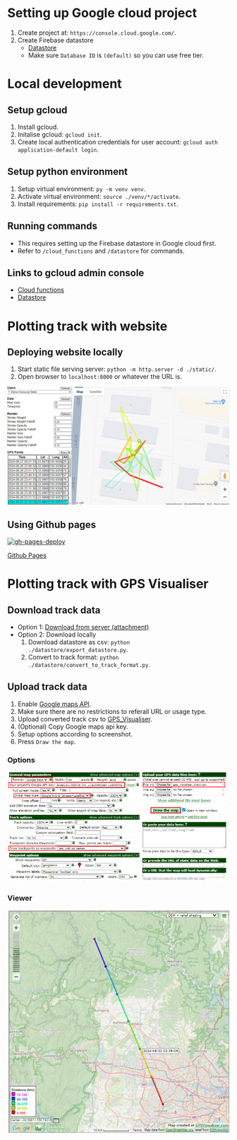 # Setting up Google cloud project
1. Create project at: ```https://console.cloud.google.com/```.
2. Create Firebase datastore
    - [Datastore](https://console.cloud.google.com/datastore/databases)
    - Make sure ```Database ID``` is ```(default)``` so you can use free tier.

# Local development
## Setup gcloud
1. Install gcloud.
2. Initalise gcloud: ```gcloud init```.
3. Create local authentication credentials for user account: ```gcloud auth application-default login```.

## Setup python environment
1. Setup virtual environment: ```py -m venv venv```.
2. Activate virtual environment: ```source ./venv/*/activate```.
3. Install requirements: ```pip install -r requirements.txt```.

## Running commands
- This requires setting up the Firebase datastore in Google cloud first.
- Refer to ```/cloud_functions``` and ```/datastore``` for commands.

## Links to gcloud admin console
- [Cloud functions](https://console.cloud.google.com/functions/list)
- [Datastore](https://console.cloud.google.com/datastore/databases/-default-/)

# Plotting track with website
## Deploying website locally
1. Start static file serving server: ```python -m http.server -d ./static/```.
2. Open browser to ```localhost:8000``` or whatever the URL is.

![Local visualiser](./docs/local_visualiser.png)

## Using Github pages
[![gh-pages-deploy](https://github.com/williamyang98/gps_tracking/actions/workflows/gh-pages-deploy.yml/badge.svg)](https://github.com/williamyang98/gps_tracking/actions/workflows/gh-pages-deploy.yml)

[Github Pages](https://williamyang98.github.io/gps_tracking/)

# Plotting track with GPS Visualiser
## Download track data
- Option 1: [Download from server (attachment)](https://australia-southeast1-gps-tracking-433211.cloudfunctions.net/get-track?download=gps_visualiser_track.csv&max_rows=128&user_id=0)
- Option 2: Download locally
    1. Download datastore as csv: ```python ./datastore/export_datastore.py```.
    2. Convert to track format: ```python ./datastore/convert_to_track_format.py```.

## Upload track data
1. Enable [Google maps API](https://console.cloud.google.com/marketplace/product/google/maps-backend.googleapis.com).
2. Make sure there are no restrictions to referall URL or usage type.
4. Upload converted track csv to [GPS_Visualiser](https://www.gpsvisualizer.com/map_input?form=html&format=google).
5. (Optional) Copy Google maps api key.
6. Setup options according to screenshot.
7. Press ```Draw the map```.

### Options
![Visualiser options](./docs/gps_visualiser_options.png)

### Viewer
![Visualiser viewer](./docs/gps_visualiser_viewer.png)

